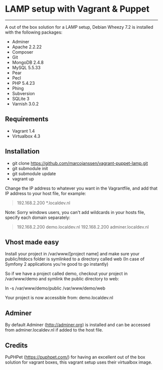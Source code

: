 # LAMP setup with Vagrant & Puppet #

----------

A out of the box solution for a LAMP setup, Debian Wheezy 7.2 is installed with the following packages:

- Adminer
- Apache 2.2.22
- Composer
- Git
- MongoDB 2.4.8
- MySQL 5.5.33
- Pear
- Pecl
- PHP 5.4.23
- Phing
- Subversion
- SQLite 3
- Varnish 3.0.2

## Requirements ##

- Vagrant 1.4
- Virtualbox 4.3

## Installation ##

- git clone https://github.com/marcojanssen/vagrant-puppet-lamp.git
- git submodule init
- git submodule update
- vagrant up

Change the IP address to whatever you want in the Vagrantfile, and add that IP address to your host file, for example:

> 192.168.2.200 *.localdev.nl

Note: Sorry windows users, you can't add wildcards in your hosts file, specify each domain separately:

> 192.168.2.200 demo.localdev.nl
> 192.168.2.200 adminer.localdev.nl

## Vhost made easy ##

Install your project in /var/www/[project name] and make sure your public/htdocs folder is symlinked to a directory called web (In case of Symfony 2 applications you're good to go instantly)

So if we have a project called demo, checkout your project in /var/www/demo and symlink the public directory to web:

ln -s /var/www/demo/public /var/www/demo/web

Your project is now accessible from: demo.localdev.nl

## Adminer ##

By default Adminer (http://adminer.org) is installed and can be accessed from adminer.localdev.nl if added to the host file.

## Credits ##

PuPHPet (https://puphpet.com/) for having an excellent out of the box solution for vagrant boxes, this vagrant setup uses their virtualbox image.